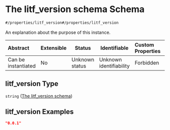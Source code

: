 # The litf_version schema Schema

```txt
#/properties/litf_version#/properties/litf_version
```

An explanation about the purpose of this instance.


| Abstract            | Extensible | Status         | Identifiable            | Custom Properties | Additional Properties | Access Restrictions | Defined In                                                                                    |
| :------------------ | ---------- | -------------- | ----------------------- | :---------------- | --------------------- | ------------------- | --------------------------------------------------------------------------------------------- |
| Can be instantiated | No         | Unknown status | Unknown identifiability | Forbidden         | Allowed               | none                | [litf_start.schema.json\*](../../../spec/0.0.1/litf_start.schema.json "open original schema") |

## litf_version Type

`string` ([The litf_version schema](litf_start-properties-the-litf_version-schema.md))

## litf_version Examples

```json
"0.0.1"
```
